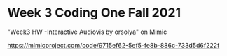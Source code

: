 # Week 3 Coding One Fall 2021

"Week3 HW -Interactive Audiovis by orsolya" on Mimic

https://mimicproject.com/code/9715ef62-5ef5-fe8b-886c-733d5d6f222f